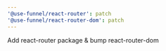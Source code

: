```yaml
---
'@use-funnel/react-router': patch
'@use-funnel/react-router-dom': patch
---
```


Add react-router package & bump react-router-dom
